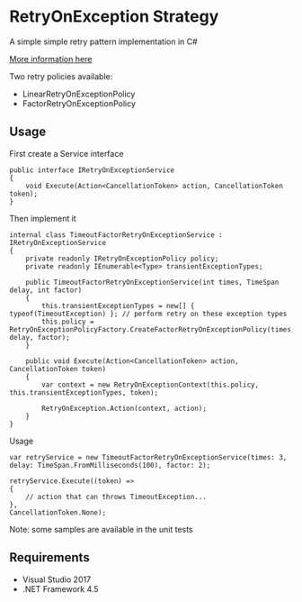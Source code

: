 # RetryOnException Strategy

A simple simple retry pattern implementation in C#

[More information here](https://docs.microsoft.com/en-us/azure/architecture/patterns/retry)

Two retry policies available:

- LinearRetryOnExceptionPolicy
- FactorRetryOnExceptionPolicy

## Usage

First create a Service interface

```
public interface IRetryOnExceptionService
{
    void Execute(Action<CancellationToken> action, CancellationToken token);
}
```

Then implement it

```
internal class TimeoutFactorRetryOnExceptionService : IRetryOnExceptionService
{
    private readonly IRetryOnExceptionPolicy policy;
    private readonly IEnumerable<Type> transientExceptionTypes;

    public TimeoutFactorRetryOnExceptionService(int times, TimeSpan delay, int factor)
    {
        this.transientExceptionTypes = new[] { typeof(TimeoutException) }; // perform retry on these exception types
        this.policy = RetryOnExceptionPolicyFactory.CreateFactorRetryOnExceptionPolicy(times, delay, factor);
    }

    public void Execute(Action<CancellationToken> action, CancellationToken token)
    {
        var context = new RetryOnExceptionContext(this.policy, this.transientExceptionTypes, token);

        RetryOnException.Action(context, action);
    }
}
```

Usage

```
var retryService = new TimeoutFactorRetryOnExceptionService(times: 3, delay: TimeSpan.FromMilliseconds(100), factor: 2);

retryService.Execute((token) =>
{
    // action that can throws TimeoutException...
},
CancellationToken.None);
```

Note: some samples are available in the unit tests


## Requirements

- Visual Studio 2017
- .NET Framework 4.5